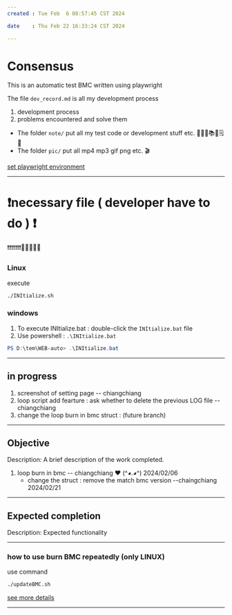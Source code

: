 ```yaml
---
created : Tue Feb  6 08:57:45 CST 2024

date    : Thu Feb 22 16:33:24 CST 2024

---
```

# Consensus
This is an automatic test BMC written using playwright

The file `dev_record.md` is all my development process
1. development process
2. problems encountered and solve them

+ The folder `note/` put all my test code or development stuff etc.  📜📄📑📚🧾🗒️📝
+ The folder `pic/` put all mp4 mp3 gif png etc. 🎬

[set playwright environment](http://sd20-server.aewin.com:3000/_67u42-XQvisBUMef1VGeQ)

---
# ❗necessary file ( developer  have to do ) ❗
❗❗❗❗❗❗❗🧬🧬🧬🧬🧬
### Linux
execute 
```bash
./INItialize.sh
```

### windows
1. To execute INItialize.bat  :  double-click the `INItialize.bat` file
2. Use powershell : `.\INItialize.bat`
```powershell
PS D:\tem\WEB-auto> .\INItialize.bat
```

---
## in progress
1. screenshot of setting page    -- chiangchiang 
2. loop script add fearture : ask whether to delete the previous LOG file --chiangchiang
3. change the loop burn in bmc struct : (future branch)

---
## Objective
Description: A brief description of the work completed.
1. loop burn in bmc				-- chiangchiang  ❤️  (^◕.◕^)   2024/02/06
	+ change the struct	: remove the match bmc version  --chaingchiang 2024/02/21

---
## Expected completion
Description: Expected functionality


---
###  how to use burn BMC repeatedly (only LINUX)
use command
```bash
./updateBMC.sh
```
[see more details](http://sd20-server.aewin.com:3000/7d_073JjTEiIFLKFqkMNsw)

---
